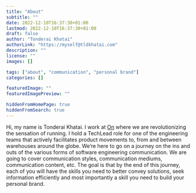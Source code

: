 ```yaml
---
title: "About"
subtitle: ""
date: 2022-12-10T16:37:30+01:00
lastmod: 2022-12-10T16:37:30+01:00
draft: false
author: "Tonderai Khatai"
authorLink: "https://myself@tldkhatai.com"
description: ""
license: ""
images: []

tags: ["about", "communication", "personal brand"]
categories: []

featuredImage: ""
featuredImagePreview: ""

hiddenFromHomePage: true
hiddenFromSearch: true
---
```



Hi, my name is Tonderai Khatai. I work at [On](https://www.on-running.com/en-de/) where we are revolutionizing the sensation of running. I hold a TechLead role for one of the engineering teams that actively facilitates product movements to, from and between warehouses around the globe. We’re here to go on a journey on the ins and outs of the various forms of software engineering communication. We are going to cover communication styles, communication mediums, communication content, etc. The goal is that by the end of this journey, each of you will have the skills you need to better convey solutions, seek information efficiently and most importantly a skill you need to build your personal brand.
